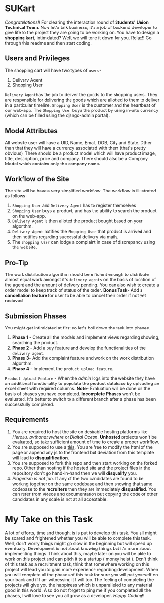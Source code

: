 # SUKart

*Congratulations!!* For clearing the interaction round of **Students' Union Technical Team**. Now let's talk business, it's a job of backend developer to give life to the project they are going to be working on. You have to design a **shopping kart**, intimidated? Well, we will tone it down for you. Relax!! Go through this readme and then start coding.

## Users and Privileges
The shopping cart will have two types of `users`-

 1. Delivery Agent
 2. Shopping User

`Delivery Agent`has the job to deliver the goods to the shopping users. They are responsible for delivering the goods which are allotted to them to deliver in a particular timeline.
`Shopping User` is the customer and the heartbeat of our web-app. The `Shopping User` buys the product by using in-site currency (which can be filled using the django-admin portal).  

## Model Attributes

All website user will have a UID, Name, Email, DOB, City and State. Other than that they will have a currency associated with them (that's pretty obvious).
There should be a product model which will have product image, title, description, price and company.
There should also be a Company Model which contains only the company name.

## Workflow of the Site
The site will be have a very simplified workflow. The workflow is illustrated as follows-

 1. `Shopping User` and `Delivery Agent` has to register themselves
 2. `Shopping User` buys a product, and has the ability to search the product on the web-app.
 3. `Delivery Agent` is then alloted the product bought based on your algorithm.
 4. `Delivery Agent` notifies the `Shopping User` that product is arrived and then notifies regarding successful delivery via mails.
 5. The `Shopping User` can lodge a complaint in case of discrepancy using the website.

## Pro-Tip

The work distribution algorithm should be efficient enough to distribute almost equal work amongst it's `delivery agents` on the basis of location of the agent and the amount of delivery pending.
You can also wish to create a order model to keep track of status of the order.
**Bonus Task**-
Add a **cancellation feature** for user to be able to cancel their order if not yet recieved.

## Submission Phases

You might get intimidated at first so let's boil down the task into phases.

 1. **Phase 1** - Create all the models and implement views regarding showing, searching the product.
 2. **Phase 2** - Add a buy feature and develop the functionalities of the `delivery agent`.
 3. **Phase 3**- Add the complaint feature and work on the work distribution algorithm.
 4. **Phase 4** - Implement the `product upload feature`.

`Product Upload Feature` - When the *admin* logs into the website they have an additional functionality to populate the product database by uploading an excel sheet with required columns.
**Note**-
 Evaluation will be done on the basis of phases you have completed. **Incomplete Phases** won't be evaluated. It's better to switch to a different branch after a phase has been successfully completed.




## Requirements

 1. You are required to host the site on desirable hosting platforms like *Heroku*, *pythonanywhere* or *Digital Ocean*. **Unhosted** projects won't be evaluated, so take sufficient amount of time to create a proper workflow.
 2. You are supposed to use a [this](https://html5up.net/phantom). You are free to modify the html of the page or append any js to the frontend but deviation from this template will lead to **disqualification**.
 3. You are supposed to fork this repo and then start working on the forked repo. Other than hosting if the hosted site and the project files in the repository don't go hand-in-hand then we will **disqualify** you.
 4. *Plagarism is not fun*. If any of the two candidates are found to be working together on the same codebase and then showing that same codebase to the **recruiters** then they are immediately **disqualified**. You can refer from videos and documentation but copying the code of other candidates in any scale is not at all acceptable.


# My Take on this Task

A lot of efforts, time and thought is is put to develop this task. You all might be scared and frightened whether you will be able to complete this task. Well, don't worry things might go slow in the beginning but will speed up eventually. Development is not about knowing things but it's more about implementing things. Think about this, maybe later on you will be able to work on this project and can pitch it to a startup ( money heist ). Don't think of this task as a recruitment task, think that somewhere working on this project will lead you to gain more experience regarding development. When you will complete all the phases of this task for sure you will pat yourself on your back and if I am witnessing it I will too. The feeling of completing the projects will give you the happiness which is unparalleled to any material good in this world. Also do not forget to ping me if you completed all the phases, I will love to see you all grow as a developer. *Happy Coding*!!
